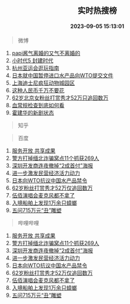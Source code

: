 <div align="center"><h2>实时热搜榜</h2><h4>2023-09-05 15:13:01</h4></div>

> 微博  

1. [papi酱气离婚的又气不离婚的](https://s.weibo.com/weibo?q=%23papi%E9%85%B1%E6%B0%94%E7%A6%BB%E5%A9%9A%E7%9A%84%E5%8F%88%E6%B0%94%E4%B8%8D%E7%A6%BB%E5%A9%9A%E7%9A%84%23&t=31&band_rank=1&Refer=top)<br />
2. [小时代5 封建时代](https://s.weibo.com/weibo?q=%E5%B0%8F%E6%97%B6%E4%BB%A35%20%E5%B0%81%E5%BB%BA%E6%97%B6%E4%BB%A3&t=31&band_rank=2&Refer=top)<br />
3. [杭州亚运会逛玩指南](https://s.weibo.com/weibo?q=%23%E6%9D%AD%E5%B7%9E%E4%BA%9A%E8%BF%90%E4%BC%9A%E9%80%9B%E7%8E%A9%E6%8C%87%E5%8D%97%23&t=31&band_rank=3&Refer=top)<br />
4. [日本就中国暂停进口水产品向WTO提交文件](https://s.weibo.com/weibo?q=%23%E6%97%A5%E6%9C%AC%E5%B0%B1%E4%B8%AD%E5%9B%BD%E6%9A%82%E5%81%9C%E8%BF%9B%E5%8F%A3%E6%B0%B4%E4%BA%A7%E5%93%81%E5%90%91WTO%E6%8F%90%E4%BA%A4%E6%96%87%E4%BB%B6%23&t=31&band_rank=4&Refer=top)<br />
5. [上海迪士尼疯狂动物城园区](https://s.weibo.com/weibo?q=%23%E4%B8%8A%E6%B5%B7%E8%BF%AA%E5%A3%AB%E5%B0%BC%E7%96%AF%E7%8B%82%E5%8A%A8%E7%89%A9%E5%9F%8E%E5%9B%AD%E5%8C%BA%23&t=31&band_rank=5&Refer=top)<br />
6. [这种人民币千万不要花](https://s.weibo.com/weibo?q=%23%E8%BF%99%E7%A7%8D%E4%BA%BA%E6%B0%91%E5%B8%81%E5%8D%83%E4%B8%87%E4%B8%8D%E8%A6%81%E8%8A%B1%23&t=31&band_rank=6&Refer=top)<br />
7. [62岁北京女粉丝打赏秀才52万只追回数万](https://s.weibo.com/weibo?q=%2362%E5%B2%81%E5%8C%97%E4%BA%AC%E5%A5%B3%E7%B2%89%E4%B8%9D%E6%89%93%E8%B5%8F%E7%A7%80%E6%89%8D52%E4%B8%87%E5%8F%AA%E8%BF%BD%E5%9B%9E%E6%95%B0%E4%B8%87%23&t=31&band_rank=7&Refer=top)<br />
8. [血常规检查到底如何看](https://s.weibo.com/weibo?q=%E8%A1%80%E5%B8%B8%E8%A7%84%E6%A3%80%E6%9F%A5%E5%88%B0%E5%BA%95%E5%A6%82%E4%BD%95%E7%9C%8B&t=31&band_rank=8&Refer=top)<br />
9. [霍建华的新剧状态](https://s.weibo.com/weibo?q=%23%E9%9C%8D%E5%BB%BA%E5%8D%8E%E7%9A%84%E6%96%B0%E5%89%A7%E7%8A%B6%E6%80%81%23&t=31&band_rank=9&Refer=top)<br />

> 知乎  


> 百度  

1. [服务开放 共享成果](https://www.baidu.com/s?wd=%E6%9C%8D%E5%8A%A1%E5%BC%80%E6%94%BE+%E5%85%B1%E4%BA%AB%E6%88%90%E6%9E%9C&sa=fyb_news&rsv_dl=fyb_news)<br />
2. [警方打掉缅北诈骗窝点11个抓获269人](https://www.baidu.com/s?wd=%E8%AD%A6%E6%96%B9%E6%89%93%E6%8E%89%E7%BC%85%E5%8C%97%E8%AF%88%E9%AA%97%E7%AA%9D%E7%82%B911%E4%B8%AA%E6%8A%93%E8%8E%B7269%E4%BA%BA&sa=fyb_news&rsv_dl=fyb_news)<br />
3. [深圳开发商连夜撤掉“2成首付”海报](https://www.baidu.com/s?wd=%E6%B7%B1%E5%9C%B3%E5%BC%80%E5%8F%91%E5%95%86%E8%BF%9E%E5%A4%9C%E6%92%A4%E6%8E%89%E2%80%9C2%E6%88%90%E9%A6%96%E4%BB%98%E2%80%9D%E6%B5%B7%E6%8A%A5&sa=fyb_news&rsv_dl=fyb_news)<br />
4. [进一步激发民营经济活力动力](https://www.baidu.com/s?wd=%E8%BF%9B%E4%B8%80%E6%AD%A5%E6%BF%80%E5%8F%91%E6%B0%91%E8%90%A5%E7%BB%8F%E6%B5%8E%E6%B4%BB%E5%8A%9B%E5%8A%A8%E5%8A%9B&sa=fyb_news&rsv_dl=fyb_news)<br />
5. [日本向WTO抗议中国水产品禁令](https://www.baidu.com/s?wd=%E6%97%A5%E6%9C%AC%E5%90%91WTO%E6%8A%97%E8%AE%AE%E4%B8%AD%E5%9B%BD%E6%B0%B4%E4%BA%A7%E5%93%81%E7%A6%81%E4%BB%A4&sa=fyb_news&rsv_dl=fyb_news)<br />
6. [62岁粉丝打赏秀才52万仅追回数万](https://www.baidu.com/s?wd=62%E5%B2%81%E7%B2%89%E4%B8%9D%E6%89%93%E8%B5%8F%E7%A7%80%E6%89%8D52%E4%B8%87%E4%BB%85%E8%BF%BD%E5%9B%9E%E6%95%B0%E4%B8%87&sa=fyb_news&rsv_dl=fyb_news)<br />
7. [伍佰演唱会麦克风都不拿了](https://www.baidu.com/s?wd=%E4%BC%8D%E4%BD%B0%E6%BC%94%E5%94%B1%E4%BC%9A%E9%BA%A6%E5%85%8B%E9%A3%8E%E9%83%BD%E4%B8%8D%E6%8B%BF%E4%BA%86&sa=fyb_news&rsv_dl=fyb_news)<br />
8. [入境船舶上发现1万余只蟑螂](https://www.baidu.com/s?wd=%E5%85%A5%E5%A2%83%E8%88%B9%E8%88%B6%E4%B8%8A%E5%8F%91%E7%8E%B01%E4%B8%87%E4%BD%99%E5%8F%AA%E8%9F%91%E8%9E%82&sa=fyb_news&rsv_dl=fyb_news)<br />
9. [五问715万元“丑”雕塑](https://www.baidu.com/s?wd=%E4%BA%94%E9%97%AE715%E4%B8%87%E5%85%83%E2%80%9C%E4%B8%91%E2%80%9D%E9%9B%95%E5%A1%91&sa=fyb_news&rsv_dl=fyb_news)<br />

> 哔哩哔哩  

1. [服务开放 共享成果](https://www.baidu.com/s?wd=%E6%9C%8D%E5%8A%A1%E5%BC%80%E6%94%BE+%E5%85%B1%E4%BA%AB%E6%88%90%E6%9E%9C&sa=fyb_news&rsv_dl=fyb_news)<br />
2. [警方打掉缅北诈骗窝点11个抓获269人](https://www.baidu.com/s?wd=%E8%AD%A6%E6%96%B9%E6%89%93%E6%8E%89%E7%BC%85%E5%8C%97%E8%AF%88%E9%AA%97%E7%AA%9D%E7%82%B911%E4%B8%AA%E6%8A%93%E8%8E%B7269%E4%BA%BA&sa=fyb_news&rsv_dl=fyb_news)<br />
3. [深圳开发商连夜撤掉“2成首付”海报](https://www.baidu.com/s?wd=%E6%B7%B1%E5%9C%B3%E5%BC%80%E5%8F%91%E5%95%86%E8%BF%9E%E5%A4%9C%E6%92%A4%E6%8E%89%E2%80%9C2%E6%88%90%E9%A6%96%E4%BB%98%E2%80%9D%E6%B5%B7%E6%8A%A5&sa=fyb_news&rsv_dl=fyb_news)<br />
4. [进一步激发民营经济活力动力](https://www.baidu.com/s?wd=%E8%BF%9B%E4%B8%80%E6%AD%A5%E6%BF%80%E5%8F%91%E6%B0%91%E8%90%A5%E7%BB%8F%E6%B5%8E%E6%B4%BB%E5%8A%9B%E5%8A%A8%E5%8A%9B&sa=fyb_news&rsv_dl=fyb_news)<br />
5. [日本向WTO抗议中国水产品禁令](https://www.baidu.com/s?wd=%E6%97%A5%E6%9C%AC%E5%90%91WTO%E6%8A%97%E8%AE%AE%E4%B8%AD%E5%9B%BD%E6%B0%B4%E4%BA%A7%E5%93%81%E7%A6%81%E4%BB%A4&sa=fyb_news&rsv_dl=fyb_news)<br />
6. [62岁粉丝打赏秀才52万仅追回数万](https://www.baidu.com/s?wd=62%E5%B2%81%E7%B2%89%E4%B8%9D%E6%89%93%E8%B5%8F%E7%A7%80%E6%89%8D52%E4%B8%87%E4%BB%85%E8%BF%BD%E5%9B%9E%E6%95%B0%E4%B8%87&sa=fyb_news&rsv_dl=fyb_news)<br />
7. [伍佰演唱会麦克风都不拿了](https://www.baidu.com/s?wd=%E4%BC%8D%E4%BD%B0%E6%BC%94%E5%94%B1%E4%BC%9A%E9%BA%A6%E5%85%8B%E9%A3%8E%E9%83%BD%E4%B8%8D%E6%8B%BF%E4%BA%86&sa=fyb_news&rsv_dl=fyb_news)<br />
8. [入境船舶上发现1万余只蟑螂](https://www.baidu.com/s?wd=%E5%85%A5%E5%A2%83%E8%88%B9%E8%88%B6%E4%B8%8A%E5%8F%91%E7%8E%B01%E4%B8%87%E4%BD%99%E5%8F%AA%E8%9F%91%E8%9E%82&sa=fyb_news&rsv_dl=fyb_news)<br />
9. [五问715万元“丑”雕塑](https://www.baidu.com/s?wd=%E4%BA%94%E9%97%AE715%E4%B8%87%E5%85%83%E2%80%9C%E4%B8%91%E2%80%9D%E9%9B%95%E5%A1%91&sa=fyb_news&rsv_dl=fyb_news)<br />
